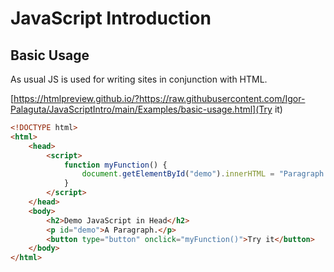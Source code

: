 # JavaScript Introduction

## Basic Usage

As usual JS is used for writing sites in conjunction with HTML.

[https://htmlpreview.github.io/?https://raw.githubusercontent.com/Igor-Palaguta/JavaScriptIntro/main/Examples/basic-usage.html](Try it)

```html
<!DOCTYPE html>
<html>
    <head>
        <script>
            function myFunction() {
                document.getElementById("demo").innerHTML = "Paragraph changed.";
            }
        </script>
    </head>
    <body>
        <h2>Demo JavaScript in Head</h2>
        <p id="demo">A Paragraph.</p>
        <button type="button" onclick="myFunction()">Try it</button>
    </body>
</html> 
```
